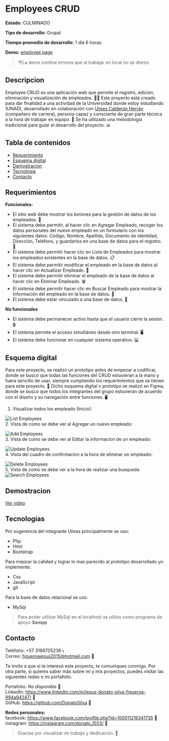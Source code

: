# Employees CRUD
**Estado:** CULMINADO

**Tipo de desarrollo:** Grupal

**Tiempo promedio de desarrollo:** 1 día 6 horas

**Demo:** [employee page](https://employee-crud.000webhostapp.com/php_crud/index.php)

> 🪧La demo contine errores que al trabajar en local no se dieron

## Descripcion

Employee CRUD es una aplicación web que permite el registro, edición, eliminación y visualización de empleados. 🧑‍💼 Este proyecto está creado para dar finalidad a una actividad de la Universidad donde estoy estudiando (UNAD), desarrollado en colaboración con [Ulises Calderón Herrán](https://github.com/Uli979) (compañero de carrera), persona capaz y consciente de gran parte técnica a la hora de trabajar en equipo. 👏 Se ha utilizado una metodología tradicional para guiar el desarrollo del proyecto. 📊

## Tabla de contenidos

- [Requerimiento](#requerimientos)
- [Esquema digital](#esquema-digital)
- [Demostracion](#demostracion)
- [Tecnologia](#tecnologías)
- [Contacto](#contacto)

## Requerimientos

**Funcionales:** <br>
- El sitio web debe mostrar los botones para la gestión de datos de los empleados. 👥
- El sistema debe permitir, al hacer clic en Agregar Empleado, recoger los datos personales del nuevo empleado en un formulario con los siguientes datos: Código, Nombre, Apellido, Documento de identidad, Dirección, Teléfono, y guardarlos en una base de datos para el registro. 📝
- El sistema debe permitir hacer clic en Lista de Empleados para mostrar los empleados existentes en la base de datos. 📋
- El sistema debe permitir modificar el empleado en la base de datos al hacer clic en Actualizar Empleado. 🔄
- El sistema debe permitir eliminar el empleado de la base de datos al hacer clic en Eliminar Empleado. 🗑️
- El sistema debe permitir hacer clic en Buscar Empleado para mostrar la información del empleado en la base de datos. 🔎
- El sistema debe estar vinculado a una base de datos. 🔗

**No funcionales** <br>
- El sistema debe permanecer activo hasta que el usuario cierre la sesión. 🔒
- El sistema permite el acceso simultáneo desde otro terminal. 🖥️
- El sistema debe funcionar en cualquier sistema operativo. 💻

## Esquema digital

Para este proyecto, se realizó un prototipo antes de empezar a codificar, donde se buscó que todas las funciones del CRUD estuvieran a la mano y fuera sencillo de usar, siempre cumpliendo los requerimientos que se tienen para este proyecto. 🚀 Dicho esquema digital o prototipo se realizó en Figma, donde se buscó que todos los integrantes del grupo estuvieran de acuerdo con el diseño y su navegación entre funciones. 🖥️ <br>

1. Visualizar todos los empleado (Inicio):

![List Employees][List]
<br>
2. Vista de como se debe ver al Agregar un nuevo empleado:

![Add Employees][Add]
<br>
3. Vista de como se debe ver al Editar la informacion de un empleado:

![Update Employees][Update]
<br>
4. Vista del cuadro de confirmacion a la hora de eliminar un empleado:

![Delete Employees][Delete]
<br>
5. Vista de como se debe ver a la hora de realizar una busqueda
![Search Employees][Search]

## Demostracion

[Ver video](https://www.youtube.com/watch?v=KB4S9aRO7Vw&ab_channel=jesusdonatosilvafigueroa)

## Tecnologías

Por sugerencia del integrante Ulises principalmente se uso:

- Php
- Html
- Bootstrap

Para mejorar la calidad y lograr lo mas parecido al prototipo desarrollado yo implemente:

- Css
- JavaScript
- git

Para la base de datos relacional se uso:

- MySql

> Para poder utilizar MySql en el localhost se utilizo como programa de apoyo **Xampp**


## Contacto

Teléfono: +57 3166705236 📞 <br>
Correo: figueroajesus2015@hotmail.com 📧

Te invito a que si te interesó este proyecto, te comuniques conmigo. Por otra parte, si quieres saber más sobre mí y mis proyectos, puedes visitar las siguientes redes o mi portafolio.

Portafolio: _No disponible_ 🚧  <br>
LinkedIn: https://www.linkedin.com/in/jesus-donato-silva-figueroa-994a94247/ 🔗 <br>
GitHub: https://github.com/DonatoSilva 🔗

**Redes personales:**   
facebook: https://www.facebook.com/profile.php?id=100011216341735 🔗  
instagram: https://instagram.com/donato_1503/ 🔗  

> Gracias por visualizar mi trabajo y dedicación. 👏

[List]: /prototipo/List%20Employees.png
[Add]: /prototipo/Add%20Employee.png
[Delete]: /prototipo/Delet%20Employees.png
[Update]: /prototipo/Edit%20Employee.png
[Search]: /prototipo/Search%20Employee.png
